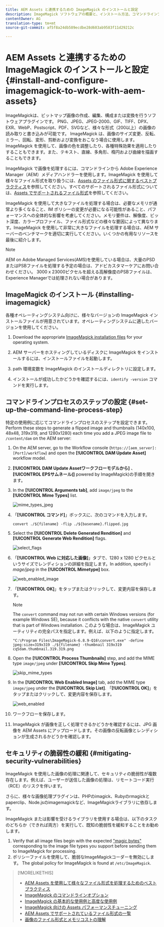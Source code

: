 ```yaml
---
title: AEM Assets と連携するための ImageMagick のインストールと設定
description: ImageMagick ソフトウェアの概要と、インストール方法、コマンドラインプロセスのステップの設定方法、ImageMagick を使用して画像の編集、組み立て、サムネール生成をおこなう方法を学習します。
contentOwner: AG
translation-type: tm+mt
source-git-commit: af5f8a24db589ecdbe28d603ab9583f11d29212c

---
```



# AEM Assets と連携するための ImageMagick のインストールと設定 {#install-and-configure-imagemagick-to-work-with-aem-assets}

ImageMagickは、ビットマップ画像の作成、編集、構成または変換を行うソフトウェアプラグインです。 PNG、JPEG、JPEG-2000、GIF、TIFF、DPX、EXR、WebP、Postscript、PDF、SVGなど、様々な形式（200以上）の画像の読み取りと書き込みが可能です。 ImageMagick は、画像のサイズ変更、反転、ミラー、回転、変形、剪断および変換をおこなう場合に使用します。ImageMagick を使用して、画像の色を調整したり、各種特殊効果を適用したりすることもできます。また、テキスト、直線、多角形、楕円および曲線を描画することもできます。

ImageMagick で画像を処理するには、コマンドラインから Adobe Experience Manager（AEM）メディアハンドラーを使用します。ImageMagick を使用して様々なファイル形式を取り扱うには、[Assets のファイル形式に関するベストプラクティス](assets-file-format-best-practices.md)を参照してください。すべてのサポートされるファイル形式については、[Assets でサポートされるファイル形式](assets-formats.md)を参照してください。

ImageMagick を使用して大きなファイルを処理する場合は、必要なメモリが通常より多くなること、IM ポリシーの変更が必要になる可能性があること、パフォーマンスへの全体的な影響を考慮してください。メモリ要件は、解像度、ビット深度、カラープロファイル、ファイル形式などの様々な要因によって異なります。ImageMagick を使用して非常に大きなファイルを処理する場合は、AEM サーバーのベンチマークを適切に実行してください。いくつかの有用なリソースを最後に紹介します。

>[!NOTE]
>
>AEM on Adobe Managed Services(AMS)を使用している場合は、大量のPSDまたはPSBファイルを処理する予定の場合は、アドビカスタマーケアにお問い合わせください。 3000 x 23000ピクセルを超える高解像度のPSBファイルは、Experience Managerでは処理されない場合があります。

## ImageMagick のインストール {#installing-imagemagick}

各種オペレーティングシステム向けに、様々なバージョンの ImageMagick インストールファイルが用意されています。オペレーティングシステムに適したバージョンを使用してください。

1. Download the appropriate [ImageMagick installation files](https://www.imagemagick.org/script/download.php) for your operating system.
1. AEM サーバーをホスティングしているディスクに ImageMagick をインストールするには、インストールファイルを起動します。

1. path 環境変数を ImageMagick のインストールディレクトリに設定します。
1. インストールが成功したかどうかを確認するには、`identify -version` コマンドを実行します。

## コマンドラインプロセスのステップの設定 {#set-up-the-command-line-process-step}

特定の使用例に応じてコマンドラインプロセスのステップを設定できます。Perform these steps to generate a flipped image and thumbnails (140x100, 48x48, 319x319, and 1280x1280) each time you add a JPEG image file to `/content/dam` on the AEM server:

1. On the AEM server, go to the Workflow console (`https://[aem_server]:[Port]/workflow`) and open the **[!UICONTROL DAM Update Asset]** workflow model.
1. **[!UICONTROL DAM Update Assetワークフローモデルから]** 、 **[!UICONTROL EPSサムネール(]** powered by ImageMagick)の手順を開きます。
1. In the **[!UICONTROL Arguments tab]**, add `image/jpeg` to the **[!UICONTROL Mime Types]** list.

   ![mime_types_jpeg](assets/mime_types_jpeg.png)

1. 「**[!UICONTROL コマンド]**」ボックスに、次のコマンドを入力します。

   `convert ./${filename} -flip ./${basename}.flipped.jpg`

1. Select the **[!UICONTROL Delete Generated Rendition]** and **[!UICONTROL Generate Web Rendition]** flags.

   ![select_flags](assets/select_flags.png)

1. 「**[!UICONTROL Web に対応した画像]**」タブで、1280 x 1280 ピクセルというサイズでレンディションの詳細を指定します。In addition, specify i *mage/jpeg* in the **[!UICONTROL Mimetype]** box.

   ![web_enabled_image](assets/web_enabled_image.png)

1. 「**[!UICONTROL OK]**」をタップまたはクリックして、変更内容を保存します。

   >[!NOTE]
   >
   >The `convert` command may not run with certain Windows versions (for example Windows SE), because it conflicts with the native `convert` utility that is part of Windows installation. このような場合は、ImageMagick ユーティリティの完全パスを指定します。例えば、以下のように指定します。
   >
   >`"C:\Program Files\ImageMagick-6.8.9-Q16\convert.exe" -define jpeg:size=319x319 ./${filename} -thumbnail 319x319 cq5dam.thumbnail.319.319.png`

1. Open the **[!UICONTROL Process Thumbnails]** step, and add the MIME type `image/jpeg` under **[!UICONTROL Skip Mime Types]**.

   ![skip_mime_types](assets/skip_mime_types.png)

1. In the **[!UICONTROL Web Enabled Image]** tab, add the MIME type `image/jpeg` under the **[!UICONTROL Skip List]**. 「**[!UICONTROL OK]**」をタップまたはクリックして、変更内容を保存します。

   ![web_enabled](assets/web_enabled.png)

1. ワークフローを保存します。
1. ImageMagick が画像を正しく処理できるかどうかを確認するには、JPG 画像を AEM Assets にアップロードします。その画像の反転画像とレンディションが生成されるかどうかを確認します。

## セキュリティの脆弱性の緩和 {#mitigating-security-vulnerabilities}

ImageMagick を使用した画像の処理に関連して、セキュリティの脆弱性が複数存在します。例えば、ユーザーが送信した画像の処理は、リモートコード実行（RCE）のリスクを伴います。

さらに、様々な画像処理プラグインは、PHPのimagick、Rubyのrmagickとpaperclip、Node.jsのimagemagickなど、ImageMagickライブラリに依存します。

ImageMagick または影響を受けるライブラリを使用する場合は、以下のタスクのどちらか（できれば両方）を実行して、既知の脆弱性を緩和することをお勧めします。

1. Verify that all image files begin with the expected [&quot;magic bytes&quot;](https://en.wikipedia.org/wiki/List_of_file_signatures) corresponding to the image file types you support before sending them to ImageMagick for processing.
1. ポリシーファイルを使用して、脆弱なImageMagickコーダーを無効にします。 The global policy for ImageMagick is found at `/etc/ImageMagick`.

>[!MORELIKETHIS]
>
>* [AEM Assets を使用して様々なファイル形式を処理するためのベストプラクティス](assets-file-format-best-practices.md)
>* [ImageMagick のコマンドラインオプション](https://www.imagemagick.org/script/command-line-options.php)
>* [ImageMagick の基本的な使用例と高度な使用例](https://www.imagemagick.org/Usage/)
>* [ImageMagick 向けの Assets パフォーマンスチューニング](performance-tuning-guidelines.md)
>* [AEM Assets でサポートされているファイル形式の一覧](assets-formats.md)
>* [画像のファイル形式とメモリコストの理解](https://www.scantips.com/basics1d.html)

